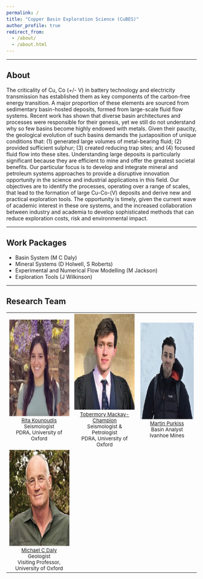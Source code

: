 ```yaml
---
permalink: /
title: "Copper Basin Exploration Science (CuBES)"
author_profile: true
redirect_from: 
  - /about/
  - /about.html
---
```


---
## About
The criticality of Cu, Co (+/- V) in battery technology and electricity transmission has established them as key components of the carbon-free energy transition. A major proportion of these elements are sourced from sedimentary basin-hosted deposits, formed from large-scale fluid flow systems. Recent work has shown that diverse basin architectures and processes were responsible for their genesis, yet we still do not understand why so few basins become highly endowed with metals. Given their paucity, the geological evolution of such basins demands the juxtaposition of unique conditions that: (1) generated large volumes of metal-bearing fluid; (2) provided sufficient sulphur; (3) created reducing trap sites; and (4) focused fluid flow into these sites. Understanding large deposits is particularly significant because they are efficient to mine and offer the greatest societal benefits.
Our particular focus is to develop and integrate mineral and petroleum systems approaches to provide a disruptive innovation opportunity in the science and industrial applications in this field. Our objectives are to identify the processes, operating over a range of scales, that lead to the formation of large Cu-Co-(V) deposits and derive new and practical exploration tools. The opportunity is timely, given the current wave of academic interest in these ore systems, and the increased collaboration between industry and academia to develop sophisticated methods that can reduce exploration costs, risk and environmental impact.

---
## Work Packages
- Basin System (M C Daly)
- Mineral Systems (D Holwell, S Roberts)
- Experimental and Numerical Flow Modelling (M Jackson)
- Exploration Tools (J Wilkinson)

---
## Research Team
<table style="width:100%; text-align:center; font-size: 95%;">
  <tr>
    <td>
      <img src="images/profiles/RitaK.png" alt="Rita Kounoudis" width="256" height="256"><br>
      <a href="https://rita-seismo.github.io">Rita Kounoudis</a><br>
      Seismologist<br>
      PDRA, University of Oxford
    </td>
    <td>
      <img src="images/profiles/TMC.png" alt="Tobermory Mackay-Champion" width="256" height="256"><br>
      <a href="https://tmackay-champion.github.io">Tobermory Mackay-Champion</a><br>
      Seismologist & Petrologist<br>
      PDRA, University of Oxford
    </td>
    <td>
      <img src="images/profiles/MPurkiss.png" alt="Martin Purkiss" width="256" height="256"><br>
      <a href="https://uk.linkedin.com/in/martin-purkiss">Martin Purkiss</a><br>
      Basin Analyst<br>
      Ivanhoe Mines
    </td>
  </tr>
  <tr>
    <td>
      <img src="images/profiles/MDaly.png" alt="Michael C Daly" width="256" height="256"><br>
      <a href="https://michaelcdaly.weebly.com/">Michael C Daly</a><br>
      Geologist<br>
      Visiting Professor, University of Oxford
    </td>
    <td></td>
    <td></td>
  </tr>
</table>
